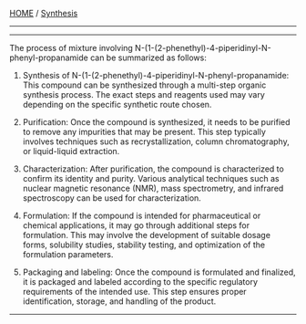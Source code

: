 [HOME](/README.md) / [Synthesis](/assets/docs/synthesis/readme.md)     

---   


---   

The process of mixture involving N-(1-(2-phenethyl)-4-piperidinyl-N-phenyl-propanamide can be summarized as follows:

1. Synthesis of N-(1-(2-phenethyl)-4-piperidinyl-N-phenyl-propanamide: This compound can be synthesized through a multi-step organic synthesis process. The exact steps and reagents used may vary depending on the specific synthetic route chosen.

2. Purification: Once the compound is synthesized, it needs to be purified to remove any impurities that may be present. This step typically involves techniques such as recrystallization, column chromatography, or liquid-liquid extraction.

3. Characterization: After purification, the compound is characterized to confirm its identity and purity. Various analytical techniques such as nuclear magnetic resonance (NMR), mass spectrometry, and infrared spectroscopy can be used for characterization.

4. Formulation: If the compound is intended for pharmaceutical or chemical applications, it may go through additional steps for formulation. This may involve the development of suitable dosage forms, solubility studies, stability testing, and optimization of the formulation parameters.

5. Packaging and labeling: Once the compound is formulated and finalized, it is packaged and labeled according to the specific regulatory requirements of the intended use. This step ensures proper identification, storage, and handling of the product.

---   

